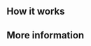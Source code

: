 <!-- 
Introduce your plugin with a long description. What does it do, and why would someone want to use it? 

If this is an Enterprise version of an open-source plugin, explain what benefits the 
plugin adds over the free version.

For example: 

    Use the Mocking plugin to provide mock endpoints to test your APIs in development against your services.
    The plugin leverages standards based on the Open API Specification (OAS)
    for sending out mock responses to APIs. Mocking supports both Swagger 2.0 and OpenAPI 3.0.

    Benefits of service mocking with the Kong Mocking plugin:

    - Conforms to a design-first approach since mock responses are within OAS.
    - Accelerates development of services and APIs.
-->

## How it works

<!-- Describe how your plugin works. For example, if it transforms requests, how does it do that? -->

## More information

<!-- Bulleted list of links to more info about your plugin -->